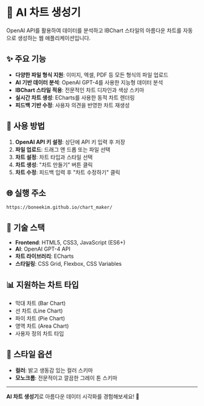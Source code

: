 # 🎨 AI 차트 생성기

OpenAI API를 활용하여 데이터를 분석하고 IBChart 스타일의 아름다운 차트를 자동으로 생성하는 웹 애플리케이션입니다.

## ✨ 주요 기능

- **다양한 파일 형식 지원**: 이미지, 엑셀, PDF 등 모든 형식의 파일 업로드
- **AI 기반 데이터 분석**: OpenAI GPT-4를 사용한 지능형 데이터 분석
- **IBChart 스타일 적용**: 전문적인 차트 디자인과 색상 스키마
- **실시간 차트 생성**: ECharts를 사용한 동적 차트 렌더링
- **피드백 기반 수정**: 사용자 의견을 반영한 차트 재생성

## 🚀 사용 방법

1. **OpenAI API 키 설정**: 상단에 API 키 입력 후 저장
2. **파일 업로드**: 드래그 앤 드롭 또는 파일 선택
3. **차트 설정**: 차트 타입과 스타일 선택
4. **차트 생성**: "차트 만들기" 버튼 클릭
5. **차트 수정**: 피드백 입력 후 "차트 수정하기" 클릭

## 🌐 실행 주소

```
https://boneekim.github.io/chart_maker/
```

## 🔧 기술 스택

- **Frontend**: HTML5, CSS3, JavaScript (ES6+)
- **AI**: OpenAI GPT-4 API
- **차트 라이브러리**: ECharts
- **스타일링**: CSS Grid, Flexbox, CSS Variables

## 📊 지원하는 차트 타입

- 막대 차트 (Bar Chart)
- 선 차트 (Line Chart)
- 파이 차트 (Pie Chart)
- 영역 차트 (Area Chart)
- 사용자 정의 차트 타입

## 🎨 스타일 옵션

- **컬러**: 밝고 생동감 있는 컬러 스키마
- **모노크롬**: 전문적이고 깔끔한 그레이 톤 스키마

---

**AI 차트 생성기**로 아름다운 데이터 시각화를 경험해보세요! 🎉
